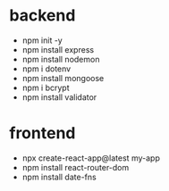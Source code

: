# backend
- npm init -y
- npm install express
- npm install nodemon
- npm i dotenv
- npm install mongoose
- npm i bcrypt
- npm install validator


# frontend
- npx create-react-app@latest my-app
- npm install react-router-dom
- npm install date-fns
